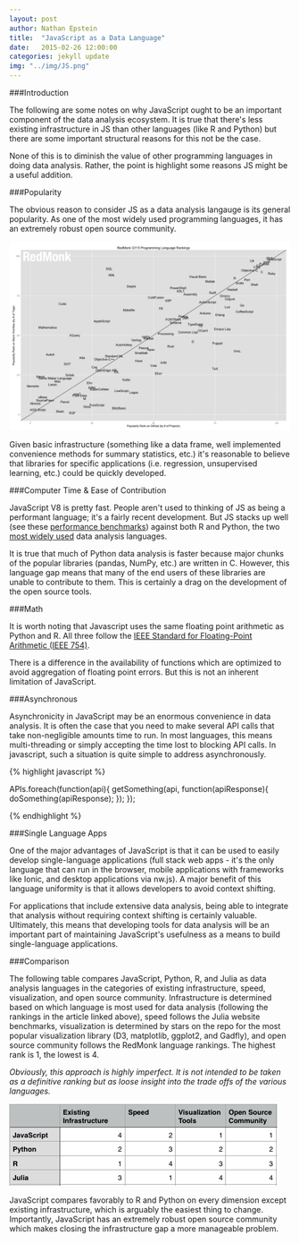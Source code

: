 ```yaml
---
layout: post
author: Nathan Epstein
title:  "JavaScript as a Data Language"
date:   2015-02-26 12:00:00
categories: jekyll update
img: "../img/JS.png"
---
```


###Introduction

The following are some notes on why JavaScript ought to be an important component of the data analysis ecosystem. It is true that there's less existing infrastructure in JS than other languages (like R and Python) but there are some important structural reasons for this not be the case.

None of this is to diminish the value of other programming languages in doing data analysis. Rather, the point is highlight some reasons JS might be a useful addition.

###Popularity

The obvious reason to consider JS as a data analysis langauge is its general popularity. As one of the most widely used programming languages, it has an extremely robust open source community.

<img src="/../img/langs.png">

Given basic infrastructure (something like a data frame, well implemented convenience methods for summary statistics, etc.) it's reasonable to believe that libraries for specific applications (i.e. regression, unsupervised learning, etc.) could be quickly developed.

###Computer Time & Ease of Contribution

JavaScript V8 is pretty fast. People aren't used to thinking of JS as being a performant language; it's a fairly recent development. But JS stacks up well (see these <a href="http://julialang.org/benchmarks/">performance benchmarks</a>) against both R and Python, the two <a href="http://www.kdnuggets.com/2013/08/languages-for-analytics-data-mining-data-science.html">most widely used</a> data analysis languages.

It is true that much of Python data analysis is faster because major chunks of the popular libraries (pandas, NumPy, etc.) are written in C. However, this language gap means that many of the end users of these libraries are unable to contribute to them. This is certainly a drag on the development of the open source tools.

###Math

It is worth noting that Javascript uses the same floating point arithmetic as Python and R. All three follow the <a href="http://en.wikipedia.org/wiki/IEEE_floating_point">IEEE Standard for Floating-Point Arithmetic (IEEE 754)</a>.

There is a difference in the availability of functions which are optimized to avoid aggregation of floating point errors. But this is not an inherent limitation of JavaScript.

###Asynchronous

Asynchronicity in JavaScript may be an enormous convenience in data analysis. It is often the case that you need to make several API calls that take non-negligible amounts time to run. In most languages, this means multi-threading or simply accepting the time lost to blocking API calls. In javascript, such a situation is quite simple to address asynchronously.

{% highlight javascript %}

APIs.foreach(function(api){
  getSomething(api, function(apiResponse){
    doSomething(apiResponse);
  });
});

{% endhighlight %}

###Single Language Apps

One of the major advantages of JavaScript is that it can be used to easily develop single-language applications (full stack web apps - it's the only language that can run in the browser, mobile applications with frameworks like Ionic, and desktop applications via nw.js). A major benefit of this language uniformity is that it allows developers to avoid context shifting.

For applications that include extensive data analysis, being able to integrate that analysis without requiring context shifting is certainly valuable. Ultimately, this means that developing tools for data analysis will be an important part of maintaining JavaScript's usefulness as a means to build single-language applications.

###Comparison

The following table compares JavaScript, Python, R, and Julia as data analysis languages in the categories of existing infrastructure, speed, visualization, and open source community. Infrastructure is determined based on which language is most used for data analysis (following the rankings in the article linked above), speed follows the Julia website benchmarks, visualization is determined by stars on the repo for the most popular visualization library (D3, matplotlib, ggplot2, and Gadfly), and open source community follows the RedMonk language rankings. The highest rank is 1, the lowest is 4.

*Obviously, this approach is highly imperfect. It is not intended to be taken as a definitive ranking but as loose insight into the trade offs of the various languages.*

<img src="/../img/langtable.png">

JavaScript compares favorably to R and Python on every dimension except existing infrastructure, which is arguably the easiest thing to change. Importantly, JavaScript has an extremely robust open source community which makes closing the infrastructure gap a more manageable problem.

